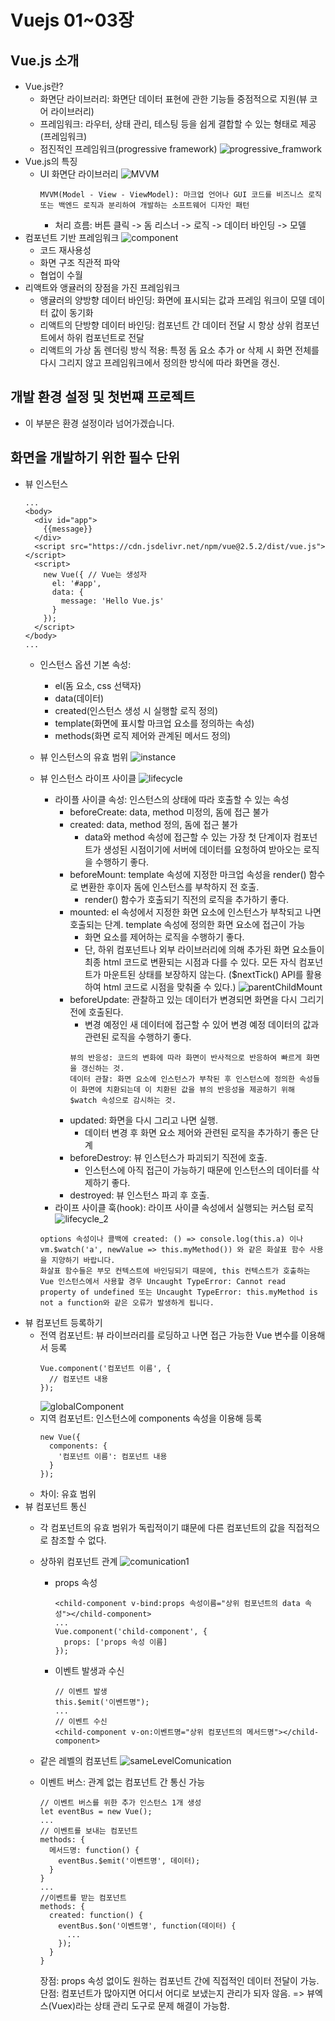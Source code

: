 # Vuejs 01~03장

## Vue.js 소개
- Vue.js란?
  - 화면단 라이브러리: 화면단 데이터 표현에 관한 기능들 중점적으로 지원(뷰 코어 라이브러리)
  - 프레임워크: 라우터, 상태 관리, 테스팅 등을 쉽게 결합할 수 있는 형태로 제공(프레임워크)
  - 점진적인 프레임워크(progressive framework)
    ![progressive_framwork](./image/progressive_framwork.png)
- Vue.js의 특징
  - UI 화면단 라이브러리
    ![MVVM](./image/MVVM.png)
    ```
    MVVM(Model - View - ViewModel): 마크업 언어나 GUI 코드를 비즈니스 로직 또는 백엔드 로직과 분리하여 개발하는 소프트웨어 디자인 패턴 
    ```
    - 처리 흐름: 버튼 클릭 -> 돔 리스너 -> 로직 -> 데이터 바인딩 -> 모델 
- 컴포넌트 기반 프레임워크
  ![component](./image/component.png)
  - 코드 재사용성
  - 화면 구조 직관적 파악
  - 협업이 수월
- 리액트와 앵귤러의 장점을 가진 프레임워크
  - 앵귤러의 양방향 데이터 바인딩: 화면에 표시되는 값과 프레임 워크이 모델 데이터 값이 동기화 
  - 리액트의 단방향 데이터 바인딩: 컴포넌트 간 데이터 전달 시 항상 상위 컴포넌트에서 하위 컴포넌트로 전달
  - 리액트의 가상 돔 렌더링 방식 적용: 특정 돔 요소 추가 or 삭제 시 화면 전체를 다시 그리지 않고 프레임워크에서 정의한 방식에 따라 화면을 갱신.
## 개발 환경 설정 및 첫번쨰 프로젝트
- 이 부분은 환경 설정이라 넘어가겠습니다.
## 화면을 개발하기 위한 필수 단위
- 뷰 인스턴스
  ```
  ...
  <body>
    <div id="app">
      {{message}}
    </div>
    <script src="https://cdn.jsdelivr.net/npm/vue@2.5.2/dist/vue.js"></script>
    <script>
      new Vue({ // Vue는 생성자
        el: '#app',
        data: {
          message: 'Hello Vue.js'
        }
      });
    </script>
  </body>
  ...
  ```
  - 인스턴스 옵션 기본 속성: 
    - el(돔 요소, css 선택자) 
    - data(데이터)
    - created(인스턴스 생성 시 실행할 로직 정의)
    - template(화면에 표시할 마크업 요소를 정의하는 속성) 
    - methods(화면 로직 제어와 관계된 메서드 정의) 
  - 뷰 인스턴스의 유효 범위
    ![instance](./image/instance.png)

  - 뷰 인스턴스 라이프 사이클
    ![lifecycle](./image/lifecycle.png)
    - 라이플 사이클 속성: 인스턴스의 상태에 따라 호출할 수 있는 속성
      - beforeCreate: data, method 미정의, 돔에 접근 불가
      - created: data, method 정의, 돔에 접근 불가
        - data와 method 속성에 접근할 수 있는 가장 첫 단계이자 컴포넌트가 생성된 시점이기에 서버에 데이터를 요청하여 받아오는 로직을 수행하기 좋다.
      - beforeMount: template 속성에 지정한 마크업 속성을 render() 함수로 변환한 후이자 돔에 인스턴스를 부착하지 전 호출.
        - render() 함수가 호출되기 직전의 로직을 추가하기 좋다.
      - mounted: el 속성에서 지정한 화면 요소에 인스턴스가 부착되고 나면 호출되는 단계. template 속성에 정의한 화면 요소에 접근이 가능
        - 화면 요소를 제어하는 로직을 수행하기 좋다.
        - 단, 하위 컴포넌트나 외부 라이브러리에 의해 추가된 화면 요소들이 최종 html 코드로 변환되는 시점과 다를 수 있다. 모든 자식 컴포넌트가 마운트된 상태를 보장하지 않는다. ($nextTick() API를 활용하여 html 코드로 시점을 맞춰줄 수 있다.)
          ![parentChildMount](./image/parentChildMount.png)
      - beforeUpdate: 관찰하고 있는 데이터가 변경되면 화면을 다시 그리기 전에 호출된다.
        - 변경 예정인 새 데이터에 접근할 수 있어 변경 예정 데이터의 값과 관련된 로직을 수행하기 좋다.
        ```
        뷰의 반응성: 코드의 변화에 따라 화면이 반사적으로 반응하여 빠르게 화면을 갱신하는 것.
        데이터 관찰: 화면 요소에 인스턴스가 부착된 후 인스턴스에 정의한 속성들이 화면에 치환되는데 이 치환된 값을 뷰의 반응성을 제공하기 위해 $watch 속성으로 감시하는 것.
        ```
      - updated: 화면을 다시 그리고 나면 실행.
        - 데이터 변경 후 화면 요소 제어와 관련된 로직을 추가하기 좋은 단계
      - beforeDestroy: 뷰 인스턴스가 파괴되기 직전에 호출.
        - 인스턴스에 아직 접근이 가능하기 때문에 인스턴스의 데이터를 삭제하기 좋다.
      - destroyed: 뷰 인스턴스 파괴 후 호출.
    - 라이프 사이클 훅(hook): 라이프 사이클 속성에서 실행되는 커스텀 로직
    ![lifecycle_2](./image/lifecycle_2.png)
    <!-- 
    new Vue({
      data: {
        a: 1
      },
      created: function () {
        // `this` 는 vm 인스턴스를 가리킵니다.
        console.log('a is: ' + this.a)
      }
    })
     -->
    ```
    options 속성이나 콜백에 created: () => console.log(this.a) 이나 vm.$watch('a', newValue => this.myMethod()) 와 같은 화살표 함수 사용을 지양하기 바랍니다.
    화살표 함수들은 부모 컨텍스트에 바인딩되기 때문에, this 컨텍스트가 호출하는 Vue 인스턴스에서 사용할 경우 Uncaught TypeError: Cannot read property of undefined 또는 Uncaught TypeError: this.myMethod is not a function와 같은 오류가 발생하게 됩니다.
    ```
- 뷰 컴포넌트 등록하기
  - 전역 컴포넌트: 뷰 라이브러리를 로딩하고 나면 접근 가능한 Vue 변수를 이용해서 등록
    ```
    Vue.component('컴포넌트 이름', {
      // 컴포넌트 내용
    });
    ```
    ![globalComponent](./image/globalComoponent.png)
  - 지역 컴포넌트: 인스턴스에 components 속성을 이용해 등록
    ```
    new Vue({
      components: {
        '컴포넌트 이름': 컴포넌트 내용
      }
    });
    ```
  - 차이: 유효 범위
- 뷰 컴포넌트 통신
  - 각 컴포넌트의 유효 범위가 독립적이기 떄문에 다른 컴포넌트의 값을 직접적으로 참조할 수 없다.
  
  - 상하위 컴포넌트 관계
    ![comunication1](./image/comunication1.png)
    - props 속성
      ```
      <child-component v-bind:props 속성이름="상위 컴포넌트의 data 속성"></child-component>
      ...
      Vue.component('child-component', {
        props: ['props 속성 이름]
      });
      ```
    - 이벤트 발생과 수신
      ```
      // 이벤트 발생
      this.$emit('이벤트명");
      ...
      // 이벤트 수신
      <child-component v-on:이벤트명="상위 컴포넌트의 메서드명"></child-component>
      ```
  - 같은 레벨의 컴포넌트
    ![sameLevelComunication](./image/sameLevelComunication.png)
  - 이벤트 버스: 관계 없는 컴포넌트 간 통신 가능
    ```
    // 이벤트 버스를 위한 추가 인스턴스 1개 생성
    let eventBus = new Vue();
    ...
    // 이벤트를 보내는 컴포넌트
    methods: {
      메서드명: function() {
        eventBus.$emit('이벤트명', 데이터);
      }
    }
    ...
    //이벤트를 받는 컴포넌트
    methods: {
      created: function() {
        eventBus.$on('이벤트명', function(데이터) {
          ...
        });
      }
    }
    ```
    장점: props 속성 없이도 원하는 컴포넌트 간에 직접적인 데이터 전달이 가능.
    단점: 컴포넌트가 많아지면 어디서 어디로 보냈는지 관리가 되자 않음.
    => 뷰엑스(Vuex)라는 상태 관리 도구로 문제 해결이 가능함.
